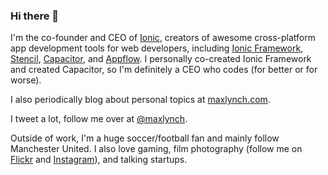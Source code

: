 ### Hi there 👋

I'm the co-founder and CEO of [Ionic](https://ionic.io/), creators of awesome cross-platform app development tools for web developers, including [Ionic Framework](https://ionicframework.com/), [Stencil](https://stenciljs.com/), [Capacitor](https://capacitorjs.com/), and [Appflow](https://useappflow.com/). I personally co-created Ionic Framework and created Capacitor, so I'm definitely a CEO who codes (for better or for worse).

I also periodically blog about personal topics at [maxlynch.com](https://maxlynch.com/).

I tweet a lot, follow me over at [@maxlynch](https://twitter.com/maxlynch).

Outside of work, I'm a huge soccer/football fan and mainly follow Manchester United. I also love gaming, film photography (follow me on [Flickr](https://flickr.com/photos/techrolla) and [Instagram](https://instagram.com/maxlynch)), and talking startups.
